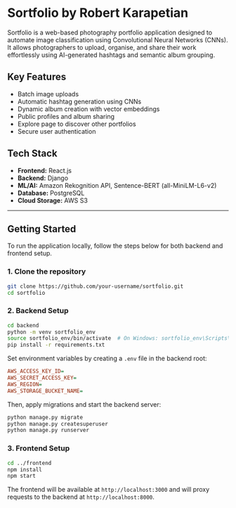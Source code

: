 # Sortfolio by Robert Karapetian

Sortfolio is a web-based photography portfolio application designed to 
automate image classification using Convolutional Neural Networks (CNNs). 
It allows photographers to upload, organise, and share their work effortlessly 
using AI-generated hashtags and semantic album grouping.

## Key Features

- Batch image uploads
- Automatic hashtag generation using CNNs
- Dynamic album creation with vector embeddings
- Public profiles and album sharing
- Explore page to discover other portfolios
- Secure user authentication

## Tech Stack

- **Frontend:** React.js
- **Backend:** Django
- **ML/AI:** Amazon Rekognition API, Sentence-BERT (all-MiniLM-L6-v2)
- **Database:** PostgreSQL
- **Cloud Storage:** AWS S3

---

## Getting Started

To run the application locally, follow the steps below for both backend and frontend setup.

### 1. Clone the repository

```bash
git clone https://github.com/your-username/sortfolio.git
cd sortfolio
```
### 2. Backend Setup

```bash
cd backend
python -m venv sortfolio_env
source sortfolio_env/bin/activate  # On Windows: sortfolio_env\Scripts\activate
pip install -r requirements.txt
```
Set environment variables by creating a `.env` file in the backend root:

```ini
AWS_ACCESS_KEY_ID=
AWS_SECRET_ACCESS_KEY=
AWS_REGION=
AWS_STORAGE_BUCKET_NAME=
```

Then, apply migrations and start the backend server:

```bash
python manage.py migrate
python manage.py createsuperuser
python manage.py runserver
```

### 3. Frontend Setup

```bash
cd ../frontend
npm install
npm start
```

The frontend will be available at `http://localhost:3000` and will proxy requests to the backend at `http://localhost:8000`.









